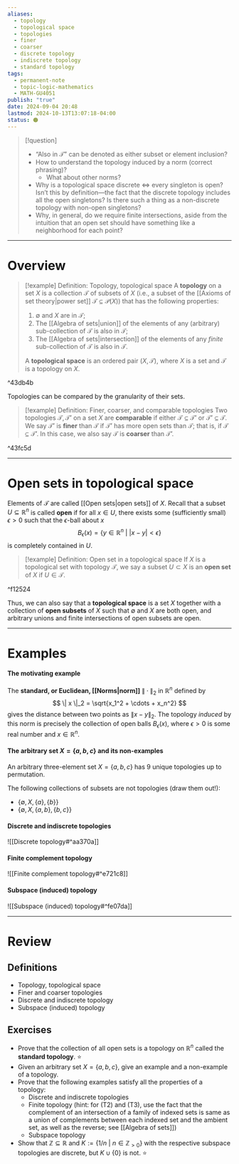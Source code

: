 ```yaml
---
aliases:
  - topology
  - topological space
  - topologies
  - finer
  - coarser
  - discrete topology
  - indiscrete topology
  - standard topology
tags:
  - permanent-note
  - topic-logic-mathematics
  - MATH-GU4051
publish: "true"
date: 2024-09-04 20:48
lastmod: 2024-10-13T13:07:18-04:00
status: 🟠
---
```

>[!question]
>- “Also in $\mathcal T$” can be denoted as either subset or element inclusion?
>- How to understand the topology induced by a norm (correct phrasing)?
>	- What about other norms?
>- Why is a topological space discrete $\iff$ every singleton is open? Isn’t this by definition—the fact that the discrete topology includes all the open singletons? Is there such a thing as a non-discrete topology with non-open singletons?
>- Why, in general, do we require finite intersections, aside from the intuition that an open set should have something like a neighborhood for each point?

---
# Overview

>[!example] Definition: Topology, topological space
>A **topology** on a set $X$ is a collection $\mathcal T$ of subsets of $X$  (i.e., a subset of the [[Axioms of set theory|power set]] $\mathcal T \subseteq \mathcal P(X)$) that has the following properties:
>1. $\emptyset$ and $X$ are in $\mathcal T$;
>2. The [[Algebra of sets|union]] of the elements of any (arbitrary) sub-collection of $\mathcal T$ is also in $\mathcal T$;
>3. The [[Algebra of sets|intersection]] of the elements of any *finite* sub-collection of $\mathcal T$ is also in $\mathcal T$. 
>
>A **topological space** is an ordered pair $(X, \mathcal T)$, where $X$ is a set and $\mathcal T$ is a topology on $X$. 

^43db4b

Topologies can be compared by the granularity of their sets.

>[!example] Definition: Finer, coarser, and comparable topologies
> Two topologies $\mathcal T, \mathcal T’$ on a set $X$ are **comparable** if either $\mathcal T \subseteq \mathcal T’$ or $\mathcal T’ \subseteq \mathcal T$. We say $\mathcal T’$ is **finer** than $\mathcal T$ if $\mathcal T’$ has more open sets than $\mathcal T$; that is, if $\mathcal T \subseteq \mathcal T’$. In this case, we also say $\mathcal T$ is **coarser** than $\mathcal T’$.

^43fc5d


---
# Open sets in topological space

Elements of $\mathcal T$ are called [[Open sets|open sets]] of $X$. Recall that a subset $U \subseteq \mathbb R^n$ is called **open** if for all $x \in U$, there exists some (sufficiently small) $\epsilon > 0$ such that the $\epsilon$-ball about $x$
$$
B_\epsilon(x) = \{ y \in \mathbb R^n \ | \ |x-y| < \epsilon \}
$$
is completely contained in $U$. 

>[!example] Definition: Open set in a topological space
>If $X$ is a topological set with topology $\mathcal T$, we say a subset $U \subset X$ is an **open set** of $X$ if $U \in \mathcal T$. 

^f12524

Thus, we can also say that a **topological space** is a set $X$ together with a collection of **open subsets** of $X$ such that $\emptyset$ and $X$ are both open, and arbitrary unions and finite intersections of open subsets are open.

---
# Examples

#### The motivating example

The **standard, or Euclidean, [[Norms|norm]]** $\| \cdot \|_2$ in $\mathbb R^n$ defined by 
$$
\| x \|_2 = \sqrt{x_1^2 + \cdots + x_n^2}
$$
gives the distance between two points as $\| x - y\|_2$. The topology *induced* by this norm is precisely the collection of open balls $B_\epsilon(x)$, where $\epsilon > 0$ is some real number and $x \in \mathbb R^n$.
#### The arbitrary set $X = \{a, b, c\}$ and its non-examples

An arbitrary three-element set $X = \{a, b, c\}$ has 9 unique topologies up to permutation. 

The following collections of subsets are not topologies (draw them out!):
- $\{\emptyset, X, \{a\}, \{b\} \}$
- $\{\emptyset, X, \{a, b\}, \{b, c\}\}$

#### Discrete and indiscrete topologies

![[Discrete topology#^aa370a]]
#### Finite complement topology

![[Finite complement topology#^e721c8]]

#### Subspace (induced) topology

![[Subspace (induced) topology#^fe07da]]

---
# Review

## Definitions

- Topology, topological space
- Finer and coarser topologies
- Discrete and indiscrete topology
- Subspace (induced) topology

## Exercises

- Prove that the collection of all open sets is a topology on $\mathbb R^n$ called the **standard topology**. ⭐
- Given an arbitrary set $X = \{a, b, c\}$, give an example and a non-example of a topology.
- Prove that the following examples satisfy all the properties of a topology:
	- Discrete and indiscrete topologies
	- Finite topology (hint: for (T2) and (T3), use the fact that the complement of an intersection of a family of indexed sets is same as a union of complements between each indexed set and the ambient set, as well as the reverse; see [[Algebra of sets]])
	- Subspace topology
- Show that $\mathbb Z \subseteq \mathbb R$ and $K := \{ 1/n \ | \ n \in \mathbb Z_{>0} \}$ with the respective subspace topologies are discrete, but $K \cup \{ 0 \}$ is not. ⭐